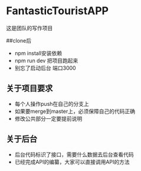 # FantasticTouristAPP
这是团队的写作项目

##clone后
- npm install安装依赖
- npm run dev 把项目跑起来
- 别忘了启动后台 端口3000

## 关于项目要求
- 每个人操作push在自己的分支上
- 如果要merge到master上，必须保障自己的代码正确
- 修改公共部分一定要提前说明

## 关于后台
- 后台代码标识了接口，需要什么数据去后台查看代码
- 已经完成API的编纂，大家可以直接调用API的方法